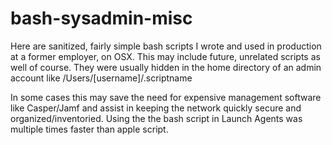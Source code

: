 # bash-sysadmin-misc
Here are sanitized, fairly simple bash scripts I wrote and used in production at a former employer, on OSX.  This may include future, unrelated scripts as well of course.  They were usually hidden in the home directory of an admin account like /Users/[username]/.scriptname

In some cases this may save the need for expensive management software like Casper/Jamf and assist in keeping the network quickly secure and organized/inventoried.  Using the the bash script in Launch Agents was multiple times faster than apple script.
